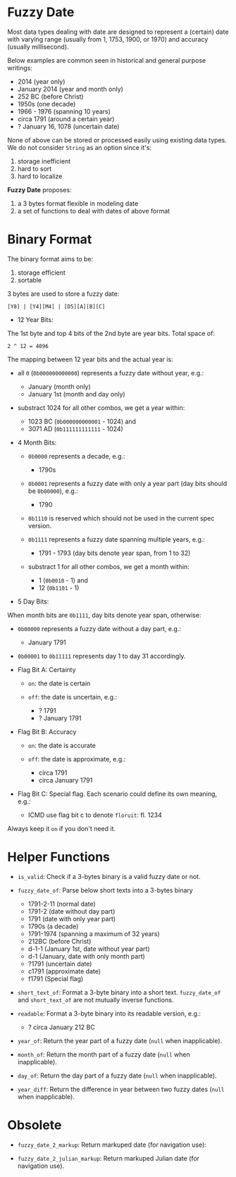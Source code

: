 Fuzzy Date
==========

Most data types dealing with date are designed to represent a (certain) date
with varying range (usually from 1, 1753, 1900, or 1970) and accuracy (usually
millisecond).

Below examples are common seen in historical and general purpose writings:

  + 2014 (year only)
  + January 2014 (year and month only)
  + 252 BC (before Christ)
  + 1950s (one decade)
  + 1966 - 1976 (spanning 10 years)
  + circa 1791 (around a certain year)
  + ? January 16, 1078 (uncertain date)

None of above can be stored or processed easily using existing data types. We
do not consider `String` as an option since it's:

  1. storage inefficient
  2. hard to sort
  3. hard to localize

**Fuzzy Date** proposes:

  1. a 3 bytes format flexible in modeling date
  2. a set of functions to deal with dates of above format


Binary Format
=============

The binary format aims to be:

  1. storage efficient
  2. sortable

3 bytes are used to store a fuzzy date:

    [Y8] | [Y4][M4] | [D5][A][B][C]

+ 12 Year Bits:

The 1st byte and top 4 bits of the 2nd byte are year bits. Total space of:

    2 ^ 12 = 4096

The mapping between 12 year bits and the actual year is:

  - all `0` (`0b000000000000`) represents a fuzzy date without year, e.g.:

    * January (month only)
    * January 1st (month and day only)

  - substract 1024 for all other combos, we get a year within:

    * 1023 BC (`0b000000000001` - 1024) and
    * 3071 AD (`0b111111111111` - 1024)

+ 4 Month Bits:

  - `0b0000` represents a decade, e.g.:

    * 1790s

  - `0b0001` represents a fuzzy date with only a year part (day bits should be
    `0b00000`), e.g.:

    * 1790

  - `0b1110` is reserved which should not be used in the current spec version.

  - `0b1111` represents a fuzzy date spanning multiple years, e.g.:

    * 1791 - 1793 (day bits denote year span, from 1 to 32)

  - substract 1 for all other combos, we get a month within:

    * 1  (`0b0010` - 1) and
    * 12 (`0b1101` - 1)

+ 5 Day Bits:

When month bits are `0b1111`, day bits denote year span, otherwise:

  - `0b00000` represents a fuzzy date without a day part, e.g.:

    * January 1791

  - `0b00001` to `0b11111` represents day 1 to day 31 accordingly.

+ Flag Bit A: Certainty

  - `on`: the date is certain
  - `off`: the date is uncertain, e.g.:

    * ? 1791
    * ? January 1791

+ Flag Bit B: Accuracy

  - `on`: the date is accurate
  - `off`: the date is approximate, e.g.:

    * circa 1791
    * circa January 1791

+ Flag Bit C: Special flag. Each scenario could define its own meaning, e.g.:

  - ICMD use flag bit c to denote `floruit`: fl. 1234

Always keep it `on` if you don't need it.


Helper Functions
================

+ `is_valid`: Check if a 3-bytes binary is a valid fuzzy date or not.

+ `fuzzy_date_of`: Parse below short texts into a 3-bytes binary

  - 1791-2-11 (normal date)
  - 1791-2 (date without day part)
  - 1791 (date with only year part)
  - 1790s (a decade)
  - 1791-1974 (spanning a maximum of 32 years)
  - 212BC (before Christ)
  - d-1-1 (January 1st, date without year part)
  - d-1 (January, date with only month part)
  - ?1791 (uncertain date)
  - c1791 (approximate date)
  - f1791 (Special flag)

+ `short_text_of`: Format a 3-byte binary into a short text. `fuzzy_date_of` and `short_text_of` are not mutually inverse functions.

+ `readable`: Format a 3-byte binary into its readable version, e.g.:

  - ? circa January 212 BC

+ `year_of`: Return the year part of a fuzzy date (`null` when inapplicable).

+ `month_of`: Return the month part of a fuzzy date (`null` when inapplicable).

+ `day_of`: Return the day part of a fuzzy date (`null` when inapplicable).

+ `year_diff`: Return the difference in year between two fuzzy dates (`null`
  when inapplicable).


Obsolete
========

+ `fuzzy_date_2_markup`: Return markuped date (for navigation use):

+ `fuzzy_date_2_julian_markup`: Return markuped Julian date (for navigation use).
